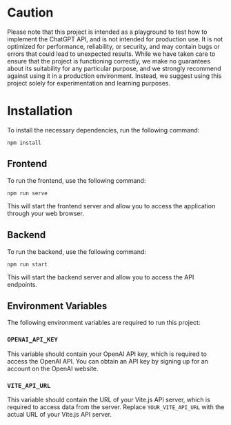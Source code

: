 # Caution

Please note that this project is intended as a playground to test how to implement the ChatGPT API, and is not intended for production use. It is not optimized for performance, reliability, or security, and may contain bugs or errors that could lead to unexpected results. While we have taken care to ensure that the project is functioning correctly, we make no guarantees about its suitability for any particular purpose, and we strongly recommend against using it in a production environment. Instead, we suggest using this project solely for experimentation and learning purposes.

# Installation

To install the necessary dependencies, run the following command:

```
npm install
```

## Frontend

To run the frontend, use the following command:

```
npm run serve
```

This will start the frontend server and allow you to access the application through your web browser.

## Backend

To run the backend, use the following command:

```
npm run start
```

This will start the backend server and allow you to access the API endpoints.

## Environment Variables

The following environment variables are required to run this project:

### `OPENAI_API_KEY`

This variable should contain your OpenAI API key, which is required to access the OpenAI API. You can obtain an API key by signing up for an account on the OpenAI website.

### `VITE_API_URL`

This variable should contain the URL of your Vite.js API server, which is required to access data from the server. Replace `YOUR_VITE_API_URL` with the actual URL of your Vite.js API server.
